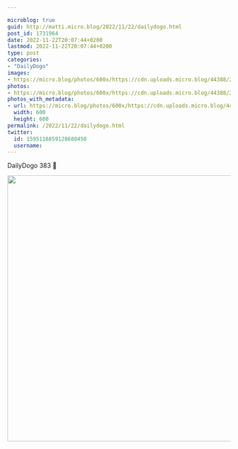 ```yaml
---

microblog: true
guid: http://matti.micro.blog/2022/11/22/dailydogo.html
post_id: 1731964
date: 2022-11-22T20:07:44+0200
lastmod: 2022-11-22T20:07:44+0200
type: post
categories:
- "DailyDogo"
images:
- https://micro.blog/photos/600x/https://cdn.uploads.micro.blog/44388/2022/d14c75828e.jpg
photos:
- https://micro.blog/photos/600x/https://cdn.uploads.micro.blog/44388/2022/d14c75828e.jpg
photos_with_metadata:
- url: https://micro.blog/photos/600x/https://cdn.uploads.micro.blog/44388/2022/d14c75828e.jpg
  width: 600
  height: 600
permalink: /2022/11/22/dailydogo.html
twitter:
  id: 1595116859128680450
  username:
---
```

DailyDogo 383 🐶

<img src="/media/uploads/2022/d14c75828e.jpg" width="600" height="600" alt="" />
